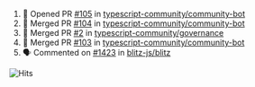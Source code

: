 <!--START_SECTION:activity-->
1. 💪 Opened PR [#105](https://github.com/typescript-community/community-bot/pull/105) in [typescript-community/community-bot](https://github.com/typescript-community/community-bot)
2. 🎉 Merged PR [#104](https://github.com/typescript-community/community-bot/pull/104) in [typescript-community/community-bot](https://github.com/typescript-community/community-bot)
3. 🎉 Merged PR [#2](https://github.com/typescript-community/governance/pull/2) in [typescript-community/governance](https://github.com/typescript-community/governance)
4. 🎉 Merged PR [#103](https://github.com/typescript-community/community-bot/pull/103) in [typescript-community/community-bot](https://github.com/typescript-community/community-bot)
5. 🗣 Commented on [#1423](https://github.com/blitz-js/blitz/issues/1423) in [blitz-js/blitz](https://github.com/blitz-js/blitz)
<!--END_SECTION:activity-->

![Hits](https://hitcounter.pythonanywhere.com/count/tag.svg?url=https%3A%2F%2Fgithub.com%2Frobertwestbury)
